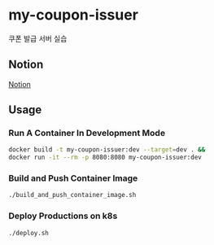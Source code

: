 # my-coupon-issuer
쿠폰 발급 서버 실습

## Notion
[Notion](https://www.notion.so/Coupon-Issuer-4331608199344ca3a9180355d63a74a2)

## Usage

### Run A Container In Development Mode
```bash
docker build -t my-coupon-issuer:dev --target=dev . &&
docker run -it --rm -p 8080:8080 my-coupon-issuer:dev
```

### Build and Push Container Image
```bash
./build_and_push_container_image.sh
```

### Deploy Productions on k8s
```bash
./deploy.sh
```